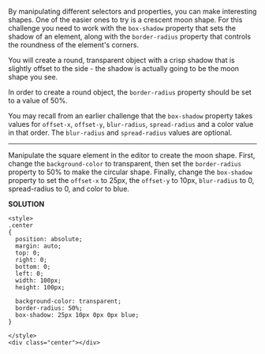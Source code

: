 By manipulating different selectors and properties, you can make interesting shapes.
One of the easier ones to try is a crescent moon shape. 
For this challenge you need to work with the `box-shadow` property that sets the shadow of an element, 
along with the `border-radius` property that controls the roundness of the element's corners.

You will create a round, transparent object with a crisp shadow that is slightly offset to the side - 
the shadow is actually going to be the moon shape you see.

In order to create a round object, the `border-radius` property should be set to a value of 50%.

You may recall from an earlier challenge that the `box-shadow` property takes values for
`offset-x`, `offset-y`, `blur-radius`, `spread-radius` and a color value in that order. 
The `blur-radius` and `spread-radius` values are optional.

---

Manipulate the square element in the editor to create the moon shape. 
First, change the `background-color` to transparent, then set the `border-radius` property to 50% to make the circular shape. 
Finally, change the `box-shadow` property to set the `offset-x` to 25px, the `offset-y` to 10px, `blur-radius` to 0, spread-radius to 0, and color to blue.

**SOLUTION**

```
<style>
.center
{
  position: absolute;
  margin: auto;
  top: 0;
  right: 0;
  bottom: 0;
  left: 0;
  width: 100px;
  height: 100px;
  
  background-color: transparent;
  border-radius: 50%;
  box-shadow: 25px 10px 0px 0px blue; 
}

</style>
<div class="center"></div>
```
